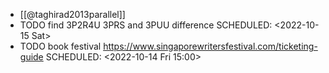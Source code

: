 - [[@taghirad2013parallel]]
- TODO find 3P2R4U 3PRS and 3PUU difference
  SCHEDULED: <2022-10-15 Sat>
- TODO book festival https://www.singaporewritersfestival.com/ticketing-guide
  SCHEDULED: <2022-10-14 Fri 15:00>